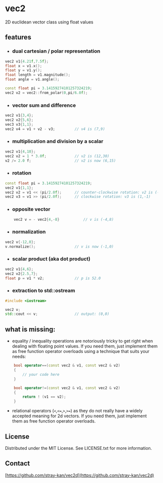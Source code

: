 # vec2
2D euclidean vector class using float values

## features
- ### dual cartesian / polar representation
```c++
vec2 v1{4.21f,7.5f};
float x = v1.x();
float y = v1.y();
float length = v1.magnitude();
float angle = v1.angle();

const float pi = 3.14159274101257324219;
vec2 v2 = vec2::from_polar(0,pi/6.0f);
```
- ### vector sum and difference
```c++
vec2 v1{3,4};
vec2 v2{5,6};
vec3 v3{1,1};
vec2 v4 = v1 + v2 - v3;         // v4 is (7,9)
```
- ### multiplication and division by a scalar
```c++
vec2 v1{4,10};
vec2 v2 = 1 * 3.0f;             // v2 is (12,30)
v2 /= 2.0 f;                    // v2 is now (6,15)  
```
- ### rotation
```c++
const float pi = 3.14159274101257324219;
vec2 v1{1,1};
vec2 v2 = v1 << (pi/2.0f);      // counter-clockwise rotation: v2 is (-1,1)
vec2 v3 = v1 >> (pi/2.0f);      // clockwise rotation: v3 is (1,-1)
```
- ### opposite vector
```c++
    vec2 v = - vec2{4,-8}           // v is (-4,8)
```
- ### normalization
```c++
vec2 v{-12,0};
v.normalize();                  // v is now (-1,0)
```
- ### scalar product (aka dot product)
```c++
vec2 v1{4,6};
vec2 v2{2.5,7};
float p = v1 * v2;              // p is 52.0 
```
- ### extraction to std::ostream
```c++
#include <iostream>

vec2 v;
std::cout << v;                 // output: (0,0)
```

## what is missing:
- equality / inequality operations are notoriously tricky to get right when dealing with floating point values.
If you need them, just implement them as free function operator overloads using a technique that suits your needs:
```c++
    bool operator==(const vec2 & v1, const vec2 & v2)
    {
        // your code here
    }

    bool operator!=(const vec2 & v1, const vec2 & v2)
    {
        return ! (v1 == v2);
    }
```
- relational operators (`<`,`<=`,`>`,`>=`) as they do not really have a widely accepted meaning for 2d vectors. If you need them, just implement them as free function operator overloads.


## License

Distributed under the MIT License. See LICENSE.txt for more information.


## Contact

[https://github.com/stray-kan/vec2d](https://github.com/stray-kan/vec2d)
